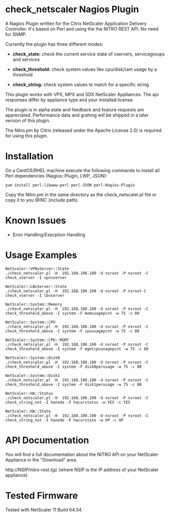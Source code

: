# check_netscaler Nagios Plugin

A Nagios Plugin written for the Citrix NetScaler Application Delivery Controller. It's based on Perl and using the the NITRO REST API. No need for SNMP.

Currently the plugin has three different modes:

- **check_state:** check the current service state of vservers, servicegroups and services

- **check_threshold:** check system values like cpu/disk/ram usage by a threshold

- **check_string:** check system values to match for a specific string

This plugin works with VPX, MPX and SDX NetScaler Appliances. The api responses differ by appliance type and your installed license.

The plugin is in alpha state and feedback and feature requests are appreciated. Performance data and grahing will be shipped in a later version of this plugin.

The Nitro.pm by Citrix (released under the Apache License 2.0) is required for using this plugin.

# Installation

On a CentOS/RHEL machine execute the following commands to install all Perl dependencies (Nagios::Plugin, LWP, JSON):

    yum install perl-libwww-perl perl-JSON perl-Nagios-Plugin

Copy the Nitro.pm in the same directory as the check_netscaler.pl file or copy it to you @INC (include path).

# Known Issues

- Error Handling/Execption Handling

# Usage Examples

    NetScaler::VPNvServer::State
    ./check_netscaler.pl -H  192.168.100.100 -U nsroot -P nsroot -C check_vserver -I vpnvserver

    NetScaler::LBvServer::State
    ./check_netscaler.pl -H  192.168.100.100 -U nsroot -P nsroot-C check_vserver -I lbvserver

    NetScaler::System::Memory
    ./check_netscaler.pl -H  192.168.100.100 -U nsroot -P nsroot -C check_threshold_above -I system -F memusagepcnt -w 75 -c 80

    NetScaler::System::CPU
    ./check_netscaler.pl -H  192.168.100.100 -U nsroot -P nsroot -C check_threshold_above -I system -F cpuusagepcnt -w 75 -c 80

    NetScaler::System::CPU::MGMT
    ./check_netscaler.pl -H  192.168.100.100 -U nsroot -P nsroot -C check_threshold_above -I system -F mgmtcpuusagepcnt -w 75 -c 80

    NetScaler::System::Disk0
    ./check_netscaler.pl -H  192.168.100.100 -U nsroot -P nsroot -C check_threshold_above -I system -F disk0perusage -w 75 -c 80

    NetScaler::System::Disk1
    ./check_netscaler.pl -H  192.168.100.100 -U nsroot -P nsroot -C check_threshold_above -I system -F disk1perusage -w 75 -c 80

    NetScaler::HA::Status
    ./check_netscaler.pl -H  192.168.100.100 -U nsroot -P nsroot -C check_string_not -I hanode -F hacurstatus -w YES -c YES

    NetScaler::HA::State
    ./check_netscaler.pl -H  192.168.100.100 -U nsroot -P nsroot -C check_string_not -I hanode -F hacurstate -w UP -c UP

# API Documentation

You will find a full documentation about the NITRO API on your NetScaler Appliance in the "Download" area.

http://NSIP/nitro-rest.tgz (where NSIP is the IP address of your NetScaler appliance). 

# Tested Firmware

Tested with NetScaler 11 Build 64.34.

